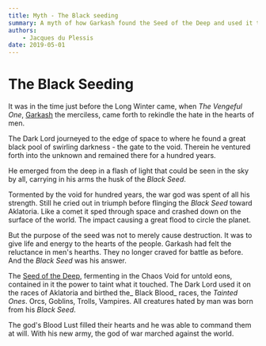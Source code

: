```yaml
---
title: Myth - The Black seeding
summary: A myth of how Garkash found the Seed of the Deep and used it to create an army of Black Bloods.
authors:
    - Jacques du Plessis
date: 2019-05-01
---
```

# The Black Seeding
It was in the time just before the Long Winter came, when _The Vengeful One_, [Garkash](/religion/deities/garkash) the merciless, came forth to rekindle the hate in the hearts of men. 

The Dark Lord journeyed to the edge of space to where he found a great black pool of swirling darkness - the gate to the void.  Therein he ventured forth into the unknown and remained there for a hundred years.

He emerged from the deep in a flash of light that could be seen in the sky by all, carrying in his arms the husk of the _Black Seed_.

Tormented by the void for hundred years, the war god was spent of all his strength.  Still he cried out in triumph before flinging the _Black Seed_ toward Aklatoria.  Like a comet it sped through space and crashed down on the surface of the world.  The impact causing a great flood to circle the planet.

But the purpose of the seed was not to merely cause destruction.  It was to give life and energy to the hearts of the people.  Garkash had felt the reluctance in men's hearths.  They no longer craved for battle as before.  And the _Black Seed_ was his answer.

The [Seed of the Deep](/history/myths/seeds_of_life#the-seed-of-the-deep), fermenting in the Chaos Void for untold eons, contained in it the power to taint what it touched.  The Dark Lord used it on the races of Aklatoria and birthed the_ Black Blood_ races, the _Tainted Ones_. Orcs, Goblins, Trolls, Vampires. All creatures hated by man was born from his _Black Seed_.  

The god's Blood Lust filled their hearts and he was able to command them at will. With his new army, the god of war marched against the world.